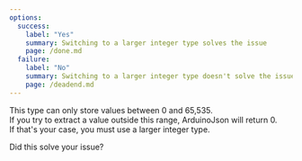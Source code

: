 ```yaml
---
options:
  success:
    label: "Yes"
    summary: Switching to a larger integer type solves the issue
    page: /done.md
  failure:
    label: "No"
    summary: Switching to a larger integer type doesn't solve the issue
    page: /deadend.md
---
```


This type can only store values between 0 and 65,535.  
If you try to extract a value outside this range, ArduinoJson will return 0.  
If that's your case, you must use a larger integer type.

Did this solve your issue?
